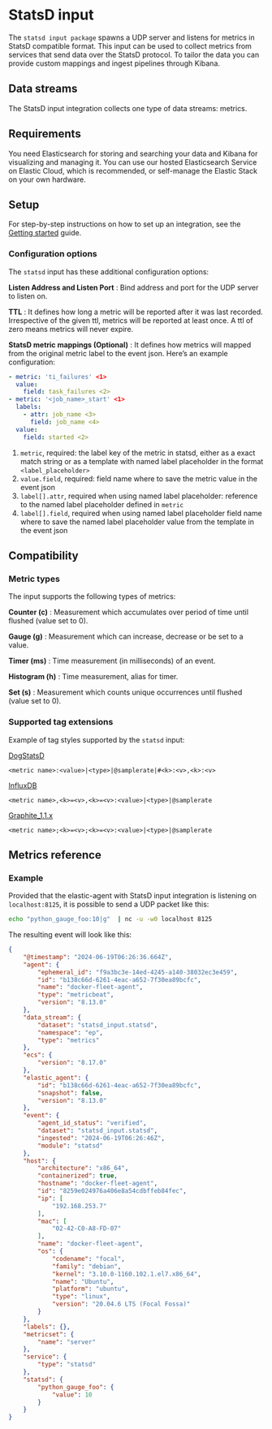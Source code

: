 # StatsD input

The `statsd input package` spawns a UDP server and listens for metrics in StatsD compatible format.
This input can be used to collect metrics from services that send data over the StatsD protocol. To tailor the data you can provide custom mappings and ingest pipelines through Kibana.

## Data streams

The StatsD input integration collects one type of data streams: metrics.

## Requirements

You need Elasticsearch for storing and searching your data and Kibana for visualizing and managing it.
You can use our hosted Elasticsearch Service on Elastic Cloud, which is recommended, or self-manage the Elastic Stack on your own hardware.

## Setup

For step-by-step instructions on how to set up an integration, see the
[Getting started](https://www.elastic.co/guide/en/welcome-to-elastic/current/getting-started-observability.html) guide.

### Configuration options

The `statsd` input has these additional configuration options:

**Listen Address and Listen Port**
:   Bind address and port for the UDP server to listen on.

**TTL**
:   It defines how long a metric will be reported after it was last recorded. Irrespective of the given ttl, metrics will be reported at least once. A ttl of zero means metrics will never expire.

**StatsD metric mappings (Optional)**
:   It defines how metrics will mapped from the original metric label to the event json. Here’s an example configuration:

```yaml
- metric: 'ti_failures' <1>
  value:
    field: task_failures <2>
- metric: '<job_name>_start' <1>
  labels:
    - attr: job_name <3>
      field: job_name <4>
  value:
    field: started <2>
```

1. `metric`, required: the label key of the metric in statsd, either as a exact match string or as a template with named label placeholder in the format `<label_placeholder>`
2. `value.field`, required: field name where to save the metric value in the event json
3. `label[].attr`, required when using named label placeholder: reference to the named label placeholder defined in `metric`
4. `label[].field`, required when using named label placeholder field name where to save the named label placeholder value from the template in the event json

## Compatibility

### Metric types

The input supports the following types of metrics:

**Counter (c)**
:   Measurement which accumulates over period of time until flushed (value set to 0).

**Gauge (g)**
:   Measurement which can increase, decrease or be set to a value.

**Timer (ms)**
:   Time measurement (in milliseconds) of an event.

**Histogram (h)**
:   Time measurement, alias for timer.

**Set (s)**
:   Measurement which counts unique occurrences until flushed (value set to 0).

### Supported tag extensions

Example of tag styles supported by the `statsd` input:

[DogStatsD](https://docs.datadoghq.com/developers/dogstatsd/datagram_shell/?tab=metrics#the-dogstatsd-protocol)

`<metric name>:<value>|<type>|@samplerate|#<k>:<v>,<k>:<v>`

[InfluxDB](https://github.com/influxdata/telegraf/blob/master/plugins/inputs/statsd/README.md#influx-statsd)

`<metric name>,<k>=<v>,<k>=<v>:<value>|<type>|@samplerate`

[Graphite_1.1.x](https://graphite.readthedocs.io/en/latest/tags.html#graphite-tag-support)

`<metric name>;<k>=<v>;<k>=<v>:<value>|<type>|@samplerate`

## Metrics reference

### Example

Provided that the elastic-agent with StatsD input integration is listening on `localhost:8125`, it is possible to send a UDP packet like this:

```bash
echo "python_gauge_foo:10|g"  | nc -u -w0 localhost 8125
```

The resulting event will look like this:

```json
{
    "@timestamp": "2024-06-19T06:26:36.664Z",
    "agent": {
        "ephemeral_id": "f9a3bc3e-14ed-4245-a140-38032ec3e459",
        "id": "b138c66d-6261-4eac-a652-7f30ea89bcfc",
        "name": "docker-fleet-agent",
        "type": "metricbeat",
        "version": "8.13.0"
    },
    "data_stream": {
        "dataset": "statsd_input.statsd",
        "namespace": "ep",
        "type": "metrics"
    },
    "ecs": {
        "version": "8.17.0"
    },
    "elastic_agent": {
        "id": "b138c66d-6261-4eac-a652-7f30ea89bcfc",
        "snapshot": false,
        "version": "8.13.0"
    },
    "event": {
        "agent_id_status": "verified",
        "dataset": "statsd_input.statsd",
        "ingested": "2024-06-19T06:26:46Z",
        "module": "statsd"
    },
    "host": {
        "architecture": "x86_64",
        "containerized": true,
        "hostname": "docker-fleet-agent",
        "id": "8259e024976a406e8a54cdbffeb84fec",
        "ip": [
            "192.168.253.7"
        ],
        "mac": [
            "02-42-C0-A8-FD-07"
        ],
        "name": "docker-fleet-agent",
        "os": {
            "codename": "focal",
            "family": "debian",
            "kernel": "3.10.0-1160.102.1.el7.x86_64",
            "name": "Ubuntu",
            "platform": "ubuntu",
            "type": "linux",
            "version": "20.04.6 LTS (Focal Fossa)"
        }
    },
    "labels": {},
    "metricset": {
        "name": "server"
    },
    "service": {
        "type": "statsd"
    },
    "statsd": {
        "python_gauge_foo": {
            "value": 10
        }
    }
}
```